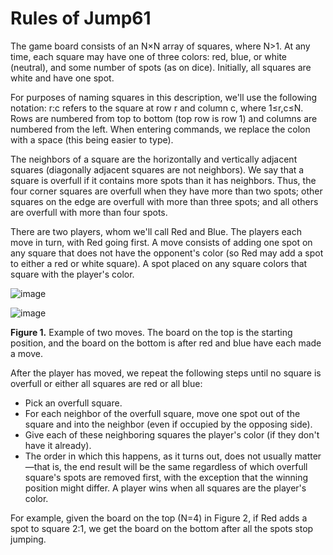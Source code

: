 # Rules of Jump61

The game board consists of an N×N array of squares, where N>1. At any time, each square may have one of three colors: red, blue, or white (neutral), and some number of spots (as on dice). Initially, all squares are white and have one spot.

For purposes of naming squares in this description, we'll use the following notation: r:c refers to the square at row r and column c, where 1≤r,c≤N. Rows are numbered from top to bottom (top row is row 1) and columns are numbered from the left. When entering commands, we replace the colon with a space (this being easier to type).

The neighbors of a square are the horizontally and vertically adjacent squares (diagonally adjacent squares are not neighbors). We say that a square is overfull if it contains more spots than it has neighbors. Thus, the four corner squares are overfull when they have more than two spots; other squares on the edge are overfull with more than three spots; and all others are overfull with more than four spots.

There are two players, whom we'll call Red and Blue. The players each move in turn, with Red going first. A move consists of adding one spot on any square that does not have the opponent's color (so Red may add a spot to either a red or white square). A spot placed on any square colors that square with the player's color.

![image](https://user-images.githubusercontent.com/66244944/140439741-ec53c2e7-4719-475b-9dc8-fa10cedcc40a.png)

![image](https://user-images.githubusercontent.com/66244944/140439753-ea4bfc27-a90b-4b03-89f9-fb6257484261.png)

**Figure 1.** Example of two moves. The board on the top is the starting position, and the board on the bottom is after red and blue have each made a move.

After the player has moved, we repeat the following steps until no square is overfull or either all squares are red or all blue:

- Pick an overfull square.
- For each neighbor of the overfull square, move one spot out of the square and into the neighbor (even if occupied by the opposing side).
- Give each of these neighboring squares the player's color (if they don't have it already).
- The order in which this happens, as it turns out, does not usually matter—that is, the end result will be the same regardless of which overfull square's spots are removed first, with the exception that the winning position might differ. A player wins when all squares are the player's color.

For example, given the board on the top (N=4) in Figure 2, if Red adds a spot to square 2:1, we get the board on the bottom after all the spots stop jumping.
